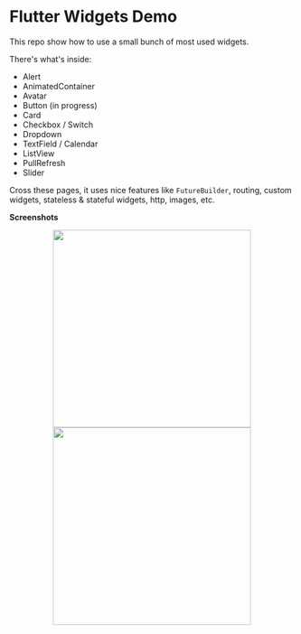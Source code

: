# Flutter Widgets Demo

This repo show how to use a small bunch of most used widgets.

There's what's inside:

- Alert
- AnimatedContainer
- Avatar
- Button (in progress)
- Card
- Checkbox / Switch
- Dropdown
- TextField / Calendar
- ListView
- PullRefresh
- Slider

Cross these pages, it uses nice features like `FutureBuilder`, routing, custom widgets, stateless & stateful widgets, http, images, etc.

**Screenshots**

<center>
  <img src="https://i.imgur.com/47IeE98.png" width="350" />
</center>

<center>
  <img src="https://i.imgur.com/FSlGj5m.png" width="350" />
</center>
